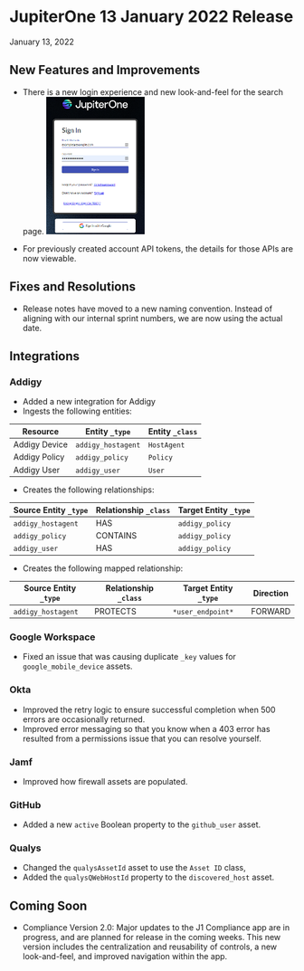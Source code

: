 # JupiterOne 13 January 2022 Release

January 13, 2022

## New Features and Improvements

- There is a new login experience and new look-and-feel for the search page.
  ![](../assets/new-login.png)

- For previously created account API tokens, the details for those APIs are now viewable.

## Fixes and Resolutions

- Release notes have moved to a new naming convention. Instead of aligning with our internal sprint numbers, we are now using the actual date.

## Integrations

### Addigy

- Added a new integration for Addigy
- Ingests the following entities:

| Resource      | Entity `_type`     | Entity `_class` |
| ------------- | ------------------ | --------------- |
| Addigy Device | `addigy_hostagent` | `HostAgent`     |
| Addigy Policy | `addigy_policy`    | `Policy`        |
| Addigy User   | `addigy_user`      | `User`          |

- Creates the following relationships:

| Source Entity `_type` | Relationship `_class` | Target Entity `_type` |
| --------------------- | --------------------- | --------------------- |
| `addigy_hostagent`    | HAS                   | `addigy_policy`       |
| `addigy_policy`       | CONTAINS              | `addigy_policy`       |
| `addigy_user`         | HAS                   | `addigy_policy`       |

- Creates the following mapped relationship:

| Source Entity `_type` | Relationship `_class` | Target Entity `_type` | Direction |
| --------------------- | --------------------- | --------------------- | --------- |
| `addigy_hostagent`    | PROTECTS              | `*user_endpoint*`     | FORWARD   |

### Google Workspace

- Fixed an issue that was causing duplicate `_key` values for `google_mobile_device` assets.

### Okta

- Improved the retry logic to ensure successful completion when 500 errors are occasionally returned.
- Improved error messaging so that you know when a 403 error has resulted from a permissions issue that you can resolve yourself.

### Jamf

- Improved how firewall assets are populated.

### GitHub

- Added a new `active` Boolean property to the `github_user` asset.

### Qualys

- Changed the `qualysAssetId` asset to use the `Asset ID` class,
- Added the `qualysQWebHostId` property to the `discovered_host` asset.

## Coming Soon

- Compliance Version 2.0: Major updates to the J1 Compliance app are in progress, and are planned for release in the coming weeks. This new version includes the centralization and reusability of controls, a new look-and-feel, and improved navigation within the app.
